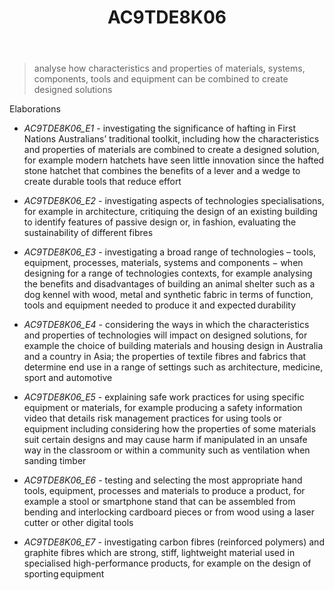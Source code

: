 ﻿---
backlinks:
- title: Learning Areas
  url: /sense/Teaching/Curriculum/v9/v9-learning-areas.html
tags: australian-curriculum
title: AC9TDE8K06
type: note
---
> analyse how characteristics and properties of materials, systems, components, tools and equipment can be combined to create designed solutions

Elaborations


- _AC9TDE8K06_E1_ - investigating the significance of hafting in First Nations Australians’ traditional toolkit, including how the characteristics and properties of materials are combined to create a designed solution, for example modern hatchets have seen little innovation since the hafted stone hatchet that combines the benefits of a lever and a wedge to create durable tools that reduce effort

- _AC9TDE8K06_E2_ - investigating aspects of technologies specialisations, for example in architecture, critiquing the design of an existing building to identify features of passive design or, in fashion, evaluating the sustainability of different fibres

- _AC9TDE8K06_E3_ - investigating a broad range of technologies – tools, equipment, processes, materials, systems and components − when designing for a range of technologies contexts, for example analysing the benefits and disadvantages of building an animal shelter such as a dog kennel with wood, metal and synthetic fabric in terms of function, tools and equipment needed to produce it and expected durability

- _AC9TDE8K06_E4_ - considering the ways in which the characteristics and properties of technologies will impact on designed solutions, for example the choice of building materials and housing design in Australia and a country in Asia; the properties of textile fibres and fabrics that determine end use in a range of settings such as architecture, medicine, sport and automotive

- _AC9TDE8K06_E5_ - explaining safe work practices for using specific equipment or materials, for example producing a safety information video that details risk management practices for using tools or equipment including considering how the properties of some materials suit certain designs and may cause harm if manipulated in an unsafe way in the classroom or within a community such as ventilation when sanding timber

- _AC9TDE8K06_E6_ - testing and selecting the most appropriate hand tools, equipment, processes and materials to produce a product, for example a stool or smartphone stand that can be assembled from bending and interlocking cardboard pieces or from wood using a laser cutter or other digital tools

- _AC9TDE8K06_E7_ - investigating carbon fibres (reinforced polymers) and graphite fibres which are strong, stiff, lightweight material used in specialised high-performance products, for example on the design of sporting equipment